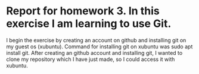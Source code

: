 # Report for homework 3. In this exercise I am learning to use Git. 

I begin the exercise by creating an account on github and installing git on my guest os (xubuntu). Command for installing git on xubuntu was sudo apt install git.
After creating an github account and installing git, I wanted to clone my repository which I have just made, so I could access it with xubuntu.

